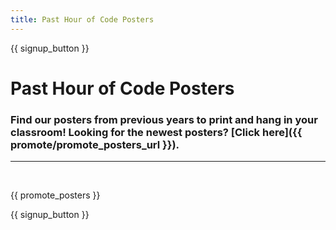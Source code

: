 ```yaml
---
title: Past Hour of Code Posters
---
```


{{ signup_button }}

# Past Hour of Code Posters

### Find our posters from previous years to print and hang in your classroom! Looking for the newest posters? [Click here]({{ promote/promote_posters_url }}).

* * *

<br />

{{ promote_posters }}

{{ signup_button }}